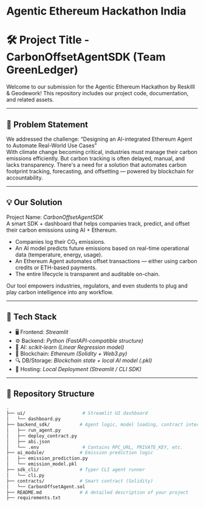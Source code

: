 # Agentic Ethereum Hackathon India

# 🛠 Project Title - CarbonOffsetAgentSDK (Team GreenLedger)

Welcome to our submission for the Agentic Ethereum Hackathon by Reskilll & Geodework! This repository includes our project code, documentation, and related assets.

---

## 📌 Problem Statement

We addressed the challenge: “Designing an AI-integrated Ethereum Agent to Automate Real-World Use Cases”  
With climate change becoming critical, industries must manage their carbon emissions efficiently. But carbon tracking is often delayed, manual, and lacks transparency. There's a need for a solution that automates carbon footprint tracking, forecasting, and offsetting — powered by blockchain for accountability.

---

## 💡 Our Solution

Project Name: *CarbonOffsetAgentSDK*  
A smart SDK + dashboard that helps companies track, predict, and offset their carbon emissions using AI + Ethereum.  

- Companies log their CO₂ emissions.
- An AI model predicts future emissions based on real-time operational data (temperature, energy, usage).
- An Ethereum Agent automates offset transactions — either using carbon credits or ETH-based payments.
- The entire lifecycle is transparent and auditable on-chain.

Our tool empowers industries, regulators, and even students to plug and play carbon intelligence into any workflow.

---

## 🧱 Tech Stack

- 🖥 Frontend: *Streamlit*
- ⚙ Backend: *Python (FastAPI-compatible structure)*
- 🧠 AI: *scikit-learn (Linear Regression model)*
- 🔗 Blockchain: *Ethereum (Solidity + Web3.py)*
- 🔍 DB/Storage: *Blockchain state + local AI model (.pkl)*
- 🚀 Hosting: *Local Deployment (Streamlit / CLI SDK)*

---
## 📂 Repository Structure

```bash
.
├── ui/                     # Streamlit UI dashboard
│   └── dashboard.py
├── backend_sdk/           # Agent logic, model loading, contract interaction
│   ├── run_agent.py
│   ├── deploy_contract.py
│   ├── abi.json
│   └── .env                # Contains RPC_URL, PRIVATE_KEY, etc.
├── ai_module/             # Emission prediction logic
│   ├── emission_prediction.py
│   └── emission_model.pkl
├── sdk_cli/               # Typer CLI agent runner
│   └── cli.py
├── contracts/             # Smart contract (Solidity)
│   └── CarbonOffsetAgent.sol
├── README.md              # A detailed description of your project
├── requirements.txt
